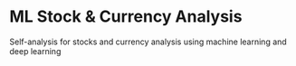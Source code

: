 # ML Stock & Currency Analysis
Self-analysis for stocks and currency analysis using machine learning and deep learning
